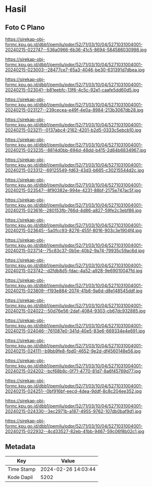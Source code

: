 # Hasil

## Foto C Plano

https://sirekap-obj-formc.kpu.go.id/dbb1/pemilu/pdpr/52/71/03/10/04/5271031004001-20240215-022747--536a0966-6b36-41c5-8694-584586030998.jpg

https://sirekap-obj-formc.kpu.go.id/dbb1/pemilu/pdpr/52/71/03/10/04/5271031004001-20240215-023003--28477ce7-65a3-4046-be30-631391d7dbea.jpg

https://sirekap-obj-formc.kpu.go.id/dbb1/pemilu/pdpr/52/71/03/10/04/5271031004001-20240215-023041--b81eebfc-13f6-4c5c-92e1-caafe5dd60d5.jpg

https://sirekap-obj-formc.kpu.go.id/dbb1/pemilu/pdpr/52/71/03/10/04/5271031004001-20240215-023127--239cecea-e49f-4e0a-8984-213b3067db28.jpg

https://sirekap-obj-formc.kpu.go.id/dbb1/pemilu/pdpr/52/71/03/10/04/5271031004001-20240215-023211--0137abc4-2162-4201-b2d5-0333c5ebcb10.jpg

https://sirekap-obj-formc.kpu.go.id/dbb1/pemilu/pdpr/52/71/03/10/04/5271031004001-20240215-023235--8814d0bb-694d-48dd-b415-2d84b6834967.jpg

https://sirekap-obj-formc.kpu.go.id/dbb1/pemilu/pdpr/52/71/03/10/04/5271031004001-20240215-023312--69125549-fd63-43d3-b665-c30215544d2c.jpg

https://sirekap-obj-formc.kpu.go.id/dbb1/pemilu/pdpr/52/71/03/10/04/5271031004001-20240215-023547--8f90382e-994e-4231-88bf-2175e747ac5f.jpg

https://sirekap-obj-formc.kpu.go.id/dbb1/pemilu/pdpr/52/71/03/10/04/5271031004001-20240215-023616--280153fb-766d-4d86-a827-59fe2c3ebf86.jpg

https://sirekap-obj-formc.kpu.go.id/dbb1/pemilu/pdpr/52/71/03/10/04/5271031004001-20240215-023645--5a0fcc93-8276-455f-8016-903c3e1904f4.jpg

https://sirekap-obj-formc.kpu.go.id/dbb1/pemilu/pdpr/52/71/03/10/04/5271031004001-20240215-023714--75c83c37-0b5e-40b2-9a74-79935c59ac6d.jpg

https://sirekap-obj-formc.kpu.go.id/dbb1/pemilu/pdpr/52/71/03/10/04/5271031004001-20240215-023742--d2fdb8d5-fdac-4a52-a928-9e69010047fd.jpg

https://sirekap-obj-formc.kpu.go.id/dbb1/pemilu/pdpr/52/71/03/10/04/5271031004001-20240215-023809--f193e884-2074-41b6-9a6d-d8e148545ddf.jpg

https://sirekap-obj-formc.kpu.go.id/dbb1/pemilu/pdpr/52/71/03/10/04/5271031004001-20240215-024022--50d76e56-2daf-4084-9303-cb67dc932885.jpg

https://sirekap-obj-formc.kpu.go.id/dbb1/pemilu/pdpr/52/71/03/10/04/5271031004001-20240215-024046--761087e0-341d-40e5-83e6-669334e4e691.jpg

https://sirekap-obj-formc.kpu.go.id/dbb1/pemilu/pdpr/52/71/03/10/04/5271031004001-20240215-024111--b9bb9fe8-fbd0-4652-9e2d-df4560148e56.jpg

https://sirekap-obj-formc.kpu.go.id/dbb1/pemilu/pdpr/52/71/03/10/04/5271031004001-20240215-024202--bcf68b8c-0f71-4770-81d7-8a6f45769d77.jpg

https://sirekap-obj-formc.kpu.go.id/dbb1/pemilu/pdpr/52/71/03/10/04/5271031004001-20240215-024251--0bf916bf-eecd-4dea-9ddf-8c8c204ee352.jpg

https://sirekap-obj-formc.kpu.go.id/dbb1/pemilu/pdpr/52/71/03/10/04/5271031004001-20240215-024330--3ec2971b-a187-4955-9762-107db0baf9d1.jpg

https://sirekap-obj-formc.kpu.go.id/dbb1/pemilu/pdpr/52/71/03/10/04/5271031004001-20240215-022932--4cd33527-82eb-41bb-9467-59c06f8b02c1.jpg


## Metadata

| Key        | Value               |
| ---------- | ------------------- |
| Time Stamp | 2024-02-26 14:03:44 |
| Kode Dapil | 5202                |



